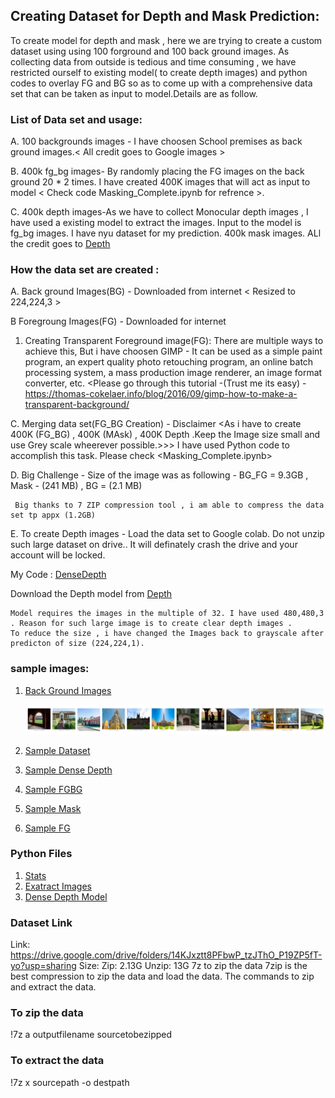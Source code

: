 ## Creating Dataset for Depth and Mask Prediction:

To create model for depth and mask , here we are trying to create a custom dataset using using 100 forground and 100 back ground images.
As collecting data from outside is tedious and time consuming , we have restricted ourself to existing model( to create depth images) and 
python codes to overlay FG and BG so as to come up with a comprehensive data set that can be taken as input to model.Details are as follow.
 
### List of Data set and usage:

A. 100 backgrounds images - I have choosen School premises as back ground images.< All credit goes to Google images >

B. 400k fg_bg images- By randomly placing the FG images on the back ground 20 * 2 times. I have created 400K images that will act as input to model
   < Check code Masking_Complete.ipynb for refrence >.

C. 400k depth images-As we have to collect Monocular depth images , I have used a existing model to extract the images. Input to the model is fg_bg images. I have nyu dataset for my prediction.
   400k mask images.
   ALl the credit goes to  [Depth](https://github.com/ialhashim/DenseDepth.git)
   
### How the data set are created :

A.    Back ground Images(BG) - Downloaded from internet < Resized to 224,224,3 >

B     Foregroung Images(FG) - Downloaded for internet 
   
   
   1.    Creating Transparent Foreground image(FG): There are multiple ways to achieve this, But i have choosen GIMP -
         It can be used as a simple paint program, an expert quality photo retouching program, an online batch processing system, a mass production image renderer, an image format converter, etc. 
         <Please go through this tutorial -(Trust me its easy) -https://thomas-cokelaer.info/blog/2016/09/gimp-how-to-make-a-transparent-background/
   

C.   Merging data set(FG_BG Creation) - Disclaimer <As i have to create 400K (FG_BG) , 400K (MAsk) , 400K Depth .Keep the Image size small and use Grey scale wheerever possible.>>>
     I have used Python code to accomplish this task. Please check <Masking_Complete.ipynb>
   

D.   Big Challenge - Size of the image was as following - BG_FG = 9.3GB , Mask - (241 MB) , BG = (2.1 MB)

     Big thanks to 7 ZIP compression tool , i am able to compress the data set tp appx (1.2GB)
  
  
E.  To create Depth images - Load the data set to Google colab. Do not unzip such large dataset on drive.<Strictly use colab drive>. It will definately crash the drive and 
    your account will be locked.
    
   My Code : [DenseDepth](https://github.com/sobti/TSAI/blob/master/S14-15/DenseDepth.ipynb)
 
  
   Download the Depth model from [Depth](https://github.com/ialhashim/DenseDepth.git)
  
    Model requires the images in the multiple of 32. I have used 480,480,3 . Reason for such large image is to create clear depth images .
    To reduce the size , i have changed the Images back to grayscale after predicton of size (224,224,1).
    
  ### sample images:
    
  1. [Back Ground Images](https://github.com/sobti/TSAI/blob/master/S14-15/Sample_Bg_Images.jpg)
     
     <img src="Sample_Bg_Images.jpg">
     
  2. [Sample Dataset](https://github.com/sobti/TSAI/blob/master/S14-15/Sample_DataSet.jpg)
  3. [Sample Dense Depth](https://github.com/sobti/TSAI/blob/master/S14-15/Sample_FgBg_Dense_Images.jpg)
  4. [Sample FGBG](https://github.com/sobti/TSAI/blob/master/S14-15/Sample_FgBg_Images.jpg)
  5. [Sample Mask](https://github.com/sobti/TSAI/blob/master/S14-15/Sample_FgBg_Masks_Images.jpg)
  6. [Sample FG](https://github.com/sobti/TSAI/blob/master/S14-15/Sample_Fg_Images.jpg)
  
  ### Python Files
  
  1. [Stats](https://github.com/sobti/TSAI/blob/master/S14-15/stats.ipynb)
  2. [Exatract Images](https://github.com/sobti/TSAI/blob/master/S14-15/DatasetPreparation.ipynb)
  3. [Dense Depth Model](https://github.com/sobti/TSAI/blob/master/S14-15/DenseDepth.ipynb)
  
### Dataset Link
Link: https://drive.google.com/drive/folders/14KJxztt8PFbwP_tzJThO_P19ZP5fT-yo?usp=sharing Size: Zip: 2.13G Unzip: 13G 7z to zip the data 7zip is the best compression to zip the data and load the data. The commands to zip and extract the data.

### To zip the data
!7z a outputfilename sourcetobezipped

### To extract the data
!7z x sourcepath -o destpath
